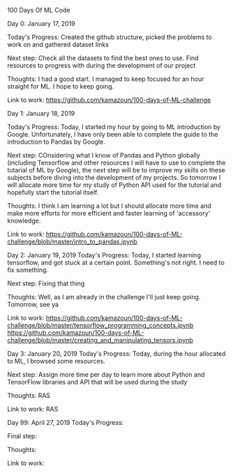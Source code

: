 100 Days Of ML Code


Day 0: January 17, 2019

Today's Progress: Created the github structure, picked the problems to work on and gathered dataset links

Next step: Check all the datasets to find the best ones to use. Find resources to progress with during the development of our project

Thoughts: I had a good start. I managed to keep focused for an hour straight for ML. I hope to keep going.

Link to work: https://github.com/kamazoun/100-days-of-ML-challenge




Day 1: January 18, 2019

Today's Progress: Today, I started my hour by going to ML introduction by Google. Unfortunately, I have only been able to complete the guide to the introduction to Pandas by Google.

Next step: COnsidering what I know of Pandas and Python globally (including Tensorflow and other resources I will have to use to complete the tutarial of ML by Google), the next step will be to improve my skills on these subjects before diving into the development of my projects. So tomorrow I will allocate more time for my study of Python API used for the tutorial and hopefully start the tutorial itself.

Thoughts: I think I am learning a lot but I should allocate more time and make more efforts for more efficient and faster learning of 'accessory' knowledge.

Link to work: https://github.com/kamazoun/100-days-of-ML-challenge/blob/master/intro_to_pandas.ipynb




Day 2: January 19, 2019
Today's Progress: Today, I started learning tensorflow, and got stuck at a certain point. Something's not right. I need to fix something.

Next step: Fixing that thing 

Thoughts: Well, as I am already in the challenge I'll just keep going. Tomorrow, see ya

Link to work: https://github.com/kamazoun/100-days-of-ML-challenge/blob/master/tensorflow_programming_concepts.ipynb  https://github.com/kamazoun/100-days-of-ML-challenge/blob/master/creating_and_manipulating_tensors.ipynb




Day 3: January 20, 2019
Today's Progress: Today, during the hour allocated to ML, I browsed some resources.

Next step: Assign more time per day to learn more about Python and TensorFlow libraries and API that will be used during the study

Thoughts: RAS

Link to work: RAS 




Day 99: April 27, 2019
Today's Progress: 

Final step: 

Thoughts: 

Link to work: 
